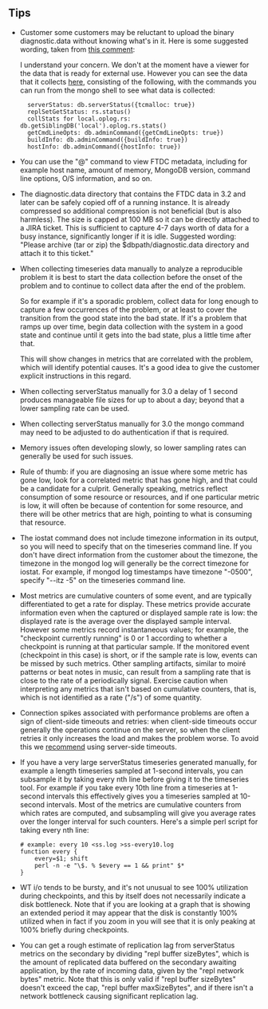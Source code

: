 ## Tips

* Customer some customers may be reluctant to upload the binary
  diagnostic.data without knowing what's in it. Here is some suggested
  wording, taken from [this
  comment](https://jira.mongodb.org/browse/SERVER-22000?focusedCommentId=1121384&page=com.atlassian.jira.plugin.system.issuetabpanels:comment-tabpanel#comment-1121384):
  
  I understand your concern. We don't at the moment have a viewer for
  the data that is ready for external use. However you can see the
  data that it collects
  [here](https://github.com/mongodb/mongo/blob/master/src/mongo/db/ftdc/ftdc_mongod.cpp#L314),
  consisting of the following, with the commands you can run from the
  mongo shell to see what data is collected:

        serverStatus: db.serverStatus({tcmalloc: true})
        replSetGetStatus: rs.status()
        collStats for local.oplog.rs: db.getSiblingDB('local').oplog.rs.stats()
        getCmdLineOpts: db.adminCommand({getCmdLineOpts: true})
        buildInfo: db.adminCommand({buildInfo: true})
        hostInfo: db.adminCommand({hostInfo: true})

* You can use the "@" command to view FTDC metadata, including for
  example host name, amount of memory, MongoDB version, command line
  options, O/S information, and so on.

* The diagnostic.data directory that contains the FTDC data in 3.2 and
  later can be safely copied off of a running instance. It is already
  compressed so additional compression is not beneficial (but is also
  harmless). The size is capped at 100 MB so it can be directly
  attached to a JIRA ticket. This is sufficient to capture 4-7 days
  worth of data for a busy instance, significantly longer if it is
  idle.  Suggested wording: "Please archive (tar or zip) the
  $dbpath/diagnostic.data directory and attach it to this ticket."

* When collecting timeseries data manually to analyze a reproducible
  problem it is best to start the data collection before the onset of
  the problem and to continue to collect data after the end of the
  problem.

  So for example if it's a sporadic problem, collect data for long
  enough to capture a few occurrences of the problem, or at least to
  cover the transition from the good state into the bad state. If it's
  a problem that ramps up over time, begin data collection with the
  system in a good state and continue until it gets into the bad
  state, plus a little time after that.

  This will show changes in metrics that are correlated with the
  problem, which will identify potential causes. It's a good idea to
  give the customer explicit instructions in this regard.

* When collecting serverStatus manually for 3.0 a delay of 1 second
  produces manageable file sizes for up to about a day; beyond that a
  lower sampling rate can be used.

* When collecting serverStatus manually for 3.0 the mongo command may
  need to be adjusted to do authentication if that is required.

* Memory issues often developing slowly, so lower sampling rates can
  generally be used for such issues.

* Rule of thumb: if you are diagnosing an issue where some metric has
  gone low, look for a correlated metric that has gone high, and that
  could be a candidate for a culprit. Generally speaking, metrics
  reflect consumption of some resource or resources, and if one
  particular metric is low, it will often be because of contention for
  some resource, and there will be other metrics that are high,
  pointing to what is consuming that resource.

* The iostat command does not include timezone information in its
  output, so you will need to specify that on the timeseries command
  line. If you don't have direct information from the customer about
  the timezone, the timezone in the mongod log will generally be the
  correct timezone for iostat. For example, if mongod log timestamps
  have timezone "-0500", specify "--itz -5" on the timeseries command
  line.

* Most metrics are cumulative counters of some event, and are
  typically differentiated to get a rate for display. These metrics
  provide accurate information even when the captured or displayed
  sample rate is low: the displayed rate is the average over the
  displayed sample interval. However some metrics record instantaneous
  values; for example, the "checkpoint currently running" is 0 or 1
  according to whether a checkpoint is running at that particular
  sample. If the monitored event (checkpoint in this case) is short,
  or if the sample rate is low, events can be missed by such
  metrics. Other sampling artifacts, similar to moiré patterns or beat
  notes in music, can result from a sampling rate that is close to the
  rate of a periodically signal. Exercise caution when interpreting
  any metrics that isn't based on cumulative counters, that is, which
  is not identified as a rate ("/s") of some quantity.

* Connection spikes associated with performance problems are often a
  sign of client-side timeouts and retries: when client-side timeouts
  occur generally the operations continue on the server, so when the
  client retries it only increases the load and makes the problem
  worse. To avoid this we
  [recommend](http://jmikola.net/blog/mongodb-timeouts) using
  server-side timeouts.

* If you have a very large serverStatus timeseries generated manually,
  for example a length timeseries sampled at 1-second intervals, you
  can subsample it by taking every nth line before giving it to the
  timeseries tool. For example if you take every 10th line from a
  timeseries at 1-second intervals this effectively gives you a
  timeseries sampled at 10-second intervals. Most of the metrics are
  cumulative counters from which rates are computed, and subsampling
  will give you average rates over the longer interval for such
  counters. Here's a simple perl script for taking every nth line:

      # example: every 10 <ss.log >ss-every10.log
      function every {
          every=$1; shift
          perl -n -e "\$. % $every == 1 && print" $*
      }

* WT i/o tends to be bursty, and it's not unusual to see 100%
  utilization during checkpoints, and this by itself does not
  necessarily indicate a disk bottleneck. Note that if you are looking
  at a graph that is showing an extended period it may appear that the
  disk is constantly 100% utilized when in fact if you zoom in you
  will see that it is only peaking at 100% briefly during checkpoints.

* You can get a rough estimate of replication lag from serverStatus
  metrics on the secondary by dividing "repl buffer sizeBytes", which
  is the amount of replicated data buffered on the secondary awaiting
  application, by the rate of incoming data, given by the "repl
  network bytes" metric. Note that this is only valid if "repl buffer
  sizeBytes" doesn't exceed the cap, "repl buffer maxSizeBytes", and
  if there isn't a network bottleneck causing significant replication
  lag.
